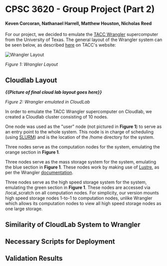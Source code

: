 # CPSC 3620 - Group Project (Part 2)
#### Keven Corcoran, Nathanael Harrell, Matthew Houston, Nicholas Reed

For our project, we decided to emulate the [TACC Wrangler](https://www.tacc.utexas.edu/systems/wrangler) supercomputer from the University of Texas.  The general layout of the Wrangler system can be seen below, as described [here](https://portal.wrangler.tacc.utexas.edu/) on TACC's website:

![Wrangler Layout](https://regmedia.co.uk/2015/07/07/wrangler_hw_scheme.jpg)

_Figure 1: Wrangler Layout_

## Cloudlab Layout

_**{{Picture of final cloud lab layout goes here}}**_

_Figure 2: Wrangler emulated in CloudLab_

In order to emulate the TACC Wrangler supercomputer on Cloudlab, we created a Cloudlab cluster consisting of 10 nodes.

One node was used as the "user" node (not pictured in **Figure 1**) to serve as an entry point to the whole system.  This node is in charge of scheduling (using [SLURM](https://slurm.schedmd.com/)) and is the location of the /home directory for the system.

Three nodes serve as the computation nodes for the system, emulating the orange section in **Figure 1**.

Three nodes serve as the mass storage system for the system, emulating the blue section in **Figure 1**.  These nodes work by making use of [Lustre](http://lustre.org/), as per the Wrangler [documentation](https://portal.tacc.utexas.edu/user-guides/wrangler#wrangler-architecture).

Three nodes serve as the high speed storage system for the system, emulating the green section in **Figure 1**.  These nodes are accessed via /local_scratch on all computation nodes.  For simplicity, our version mounts high speed storage nodes 1-to-1 to computation nodes, unlike Wrangler which allows its computation nodes to view all high speed storage nodes as one large storage.

## Similarity of CloudLab System to Wrangler

## Necessary Scripts for Deployment

## Validation Results
